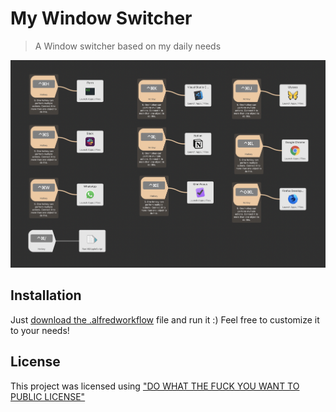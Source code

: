 # My Window Switcher
> A Window switcher based on my daily needs

![Demo](https://github.com/caiobep/my-window-switcher/raw/master/images/workflow-view.png)

## Installation
Just [download the .alfredworkflow](https://github.com/caiobep/my-window-switcher/blob/master/My%20Window%20Switcher.alfredworkflow?raw=true) file and run it :)
Feel free to customize it to your needs!

## License
This project was licensed using ["DO WHAT THE FUCK YOU WANT TO PUBLIC LICENSE"](LICENSE)
